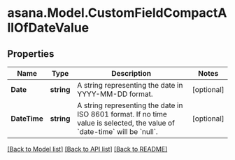 
# asana.Model.CustomFieldCompactAllOfDateValue

## Properties

Name | Type | Description | Notes
------------ | ------------- | ------------- | -------------
**Date** | **string** | A string representing the date in YYYY-MM-DD format. | [optional] 
**DateTime** | **string** | A string representing the date in ISO 8601 format. If no time value is selected, the value of &#x60;date-time&#x60; will be &#x60;null&#x60;. | [optional] 

[[Back to Model list]](../README.md#documentation-for-models)
[[Back to API list]](../README.md#documentation-for-api-endpoints)
[[Back to README]](../README.md)

